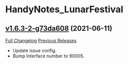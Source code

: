 # HandyNotes_LunarFestival

## [v1.6.3-2-g73da608](https://github.com/Ravendwyr/HandyNotes_LunarFestival/tree/73da60822f288f052a3909e12c9280c71490b1dd) (2021-06-11)
[Full Changelog](https://github.com/Ravendwyr/HandyNotes_LunarFestival/compare/v1.6.3...73da60822f288f052a3909e12c9280c71490b1dd) [Previous Releases](https://github.com/Ravendwyr/HandyNotes_LunarFestival/releases)

- Update issue config.  
- Bump Interface number to 90005.  